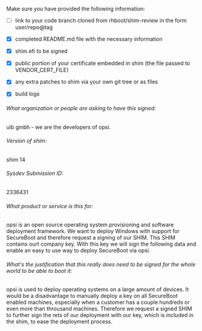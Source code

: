 Make sure you have provided the following information:

 - [ ] link to your code branch cloned from rhboot/shim-review in the form user/repo@tag
 - [X] completed README.md file with the necessary information
 - [X] shim.efi to be signed
 - [X] public portion of your certificate embedded in shim (the file passed to VENDOR_CERT_FILE)
 - [X] any extra patches to shim via your own git tree or as files
 - [X] build logs


###### What organization or people are asking to have this signed:
uib gmbh - we are the developers of opsi.

###### Version of shim:
shim 14

###### Sysdev Submission ID:
2336431

###### What product or service is this for:
opsi is an open source operating system provisioning and software deployment framework.
We want to deploy Windows with support for SecureBoot and therefore request a signing of our SHIM. This SHIM contains ourt company key. With this key we will sign the following data and enable an easy to use way to deploy SecureBoot via opsi.

###### What's the justification that this really does need to be signed for the whole world to be able to boot it:
opsi is used to deploy operating systems on a large amount of devices. It would be a disadvantage to manually deploy a key on all SecureBoot enabled machines, especially when a customer has a couple hundreds or even more than throusand machines. Therefore we request a signed SHIM to further sign the rets of our deployment with our key, which is included in the shim, to ease the deployment process.
